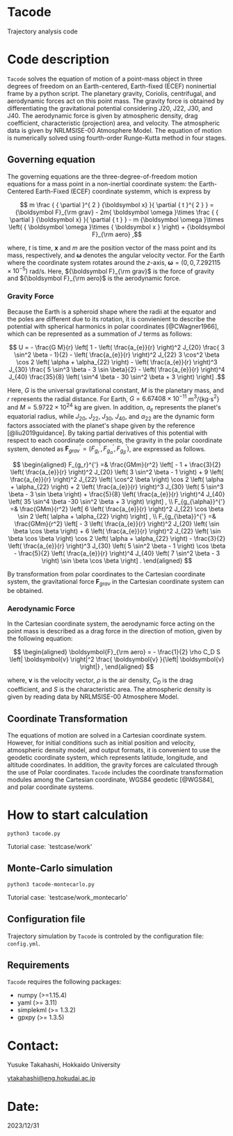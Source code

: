 # Tacode
Trajectory analysis code


# Code description

`Tacode` solves the equation of motion of a point-mass object in three degrees of freedom on an Earth-centered, Earth-fixed (ECEF) noninertial frame by a python script.
The planetary gravity, Coriolis, centrifugal, and aerodynamic forces act on this point mass.
The gravity force is obtained by differentiating the gravitational potential considering J20, J22, J30, and J40.
The aerodynamic force is given by atmospheric density, drag coefficient, characteristic (projection) area, and velocity.
The atmospheric data is given by NRLMSISE-00 Atmosphere Model.
The equation of motion is numerically solved using fourth-order Runge-Kutta method in four stages.

## Governing equation

The governing equations are the three-degree-of-freedom motion equations for a mass point in a non-inertial coordinate system: the Earth-Centered Earth-Fixed (ECEF) coordinate systemm, which is express by

```math
	m \frac { { \partial  }^{ 2 } {\boldsymbol x} }{ \partial { t }^{ 2 } } = 
	{\boldsymbol F}_{\rm grav} 
	- 2m{ \boldsymbol \omega }\times \frac { { \partial  } {\boldsymbol x} }{ \partial { t } } 
	- m {\boldsymbol  \omega  }\times \left( { \boldsymbol \omega  }\times { \boldsymbol x } \right) 
	+ {\boldsymbol F}_{\rm aero} ,
```

where, $t$ is time, ${\boldsymbol x}$ and $m$ are the position vector of the mass point and its mass, respectively, and ${\boldsymbol \omega}$ denotes the angular velocity vector.
For the Earth where the coordinate system rotates around the $z$-axis, ${\boldsymbol \omega}=(0, 0, 7.292115\times10^{-5})$ rad/s.
Here, $`{\boldsymbol F}_{\rm grav}`$ is the force of gravity and $`{\boldsymbol F}_{\rm aero}`$ is the aerodynamic force.

### Gravity Force

Because the Earth is a spheroid shape where the radii at the equator and the poles are different due to its rotation, it is convienient to describe the potential with spherical harmonics in polar coordinates [@CWagner1966], which can be represented as a summation of $J$ terms as follows:

```math
	U = - \frac{G M}{r} 
	\left[ 1
	- \left( \frac{a_{e}}{r} \right)^2 J_{20} \frac{ 3 \sin^2 \beta - 1}{2} 
	- \left( \frac{a_{e}}{r} \right)^2 J_{22} 3 \cos^2 \beta \cos 2 \left( \alpha + \alpha_{22} \right) 
	- \left( \frac{a_{e}}{r} \right)^3 J_{30} \frac{ 5 \sin^3 \beta - 3 \sin \beta}{2}  
	- \left( \frac{a_{e}}{r} \right)^4 J_{40} \frac{35}{8} \left( \sin^4 \beta - 30 \sin^2 \beta + 3 \right) \right] .
```

Here, $G$ is the universal gravitational constant, $M$ is the planetary mass, and $r$ represents the radial distance. 
For Earth, $G=6.67408\times10^{-11}$ m$^3$/{kg$\cdot$s$^2$} and $M=5.9722\times10^{24}$ kg are given.
In addition, $a_e$ represents the planet's equatorial radius, while $J_{20}$, $J_{22}$, $J_{30}$, $J_{40}$, and $\alpha_{22}$ are the dynamic form factors associated with the planet's shape given by the reference [@liu2019guidance]. 
By taking partial derivatives of this potential with respect to each coordinate components, the gravity in the polar coordinate system, denoted as $\boldsymbol{F}_{grav}^{'}=(F_{g_r}^{'}, F_{g_{\alpha}}^{'}, F_{g_{\beta}}^{'})$, are expressed as follows.

$$
\begin{aligned}
	F_{g_r}^{'}
	=& \frac{GMm}{r^2} 
	\left[ 
	- 1
	+ \frac{3}{2} \left( \frac{a_{e}}{r} \right)^2 J_{20} \left( 3 \sin^2 \beta - 1 \right)
	+ 9 \left( \frac{a_{e}}{r} \right)^2 J_{22} \left( \cos^2 \beta \right) \cos 2 \left( \alpha + \alpha_{22} \right)
	+ 2 \left( \frac{a_{e}}{r} \right)^3 J_{30} \left( 5 \sin^3 \beta - 3 \sin \beta \right)
	+ \frac{5}{8} \left( \frac{a_{e}}{r} \right)^4 J_{40} \left( 35 \sin^4 \beta -30 \sin^2 \beta + 3  \right)
	\right] , \\
	F_{g_{\alpha}}^{'} 
	=& \frac{GMm}{r^2} 
	\left[ 
	6 \left( \frac{a_{e}}{r} \right)^2 J_{22}  \cos \beta \sin 2 \left( \alpha + \alpha_{22} \right)
	\right] , \\
	F_{g_{\beta}}^{'} 
	=& \frac{GMm}{r^2} 
	\left[ 
	- 3 \left( \frac{a_{e}}{r} \right)^2 J_{20} \left( \sin \beta \cos \beta \right)
	+ 6 \left( \frac{a_{e}}{r} \right)^2 J_{22} \left( \sin \beta \cos \beta \right) \cos 2 \left( \alpha + \alpha_{22} \right)
	-  \frac{3}{2} \left( \frac{a_{e}}{r} \right)^3 J_{30} \left( 5 \sin^2 \beta - 1 \right) \cos \beta
	- \frac{5}{2} \left( \frac{a_{e}}{r} \right)^4 J_{40} \left( 7 \sin^2 \beta - 3 \right) \sin \beta \cos \beta
	\right] .
\end{aligned}
$$

By transformation from polar coordinates to the Cartesian coordinate system, the gravitational force $\boldsymbol{F}_{grav}$ in the Cartesian coordinate system can be obtained.

### Aerodynamic Force

In the Cartesian coordinate system, the aerodynamic force acting on the point mass is described as a drag force in the direction of motion, given by the following equation:

$$
\begin{aligned}
	\boldsymbol{F}_{\rm aero} = - \frac{1}{2} \rho C_D S \left| \boldsymbol{v} \right|^2 \frac{ \boldsymbol{v} }{\left| \boldsymbol{v} \right|} ,
\end{aligned}
$$

where, $\boldsymbol{v}$ is the velocity vector, $\rho$ is the air density, $C_D$ is the drag coefficient, and $S$ is the characteristic area.
The atmospheric density is given by reading data by NRLMSISE-00 Atmosphere Model.


## Coordinate Transformation

The equations of motion are solved in a Cartesian coordinate system. 
However, for initial conditions such as initial position and velocity, atmospheric density model, and output formats, it is convenient to use the geodetic coordinate system, which represents latitude, longitude, and altitude coordinates. 
In addition, the gravity forces are calculated through the use of Polar coordinates. 
`Tacode` includes the coordinate transformation modules among the Cartesian coordinate,  WGS84 geodetic [@WGS84], and polar coordinate systems.


# How to start calculation

```console
python3 tacode.py
```

Tutorial case: `testcase/work'


## Monte-Carlo simulation

```console
python3 tacode-montecarlo.py
```

Tutorial case: `testcase/work_montecarlo'


## Configuration file

Trajectory simulation by `Tacode` is controled by the configuration file: `config.yml`.

## Requirements

`Tacode` requires the following packages:
- numpy (>=1.15.4)
- yaml (>= 3.11)
- simplekml (>= 1.3.2)
- gpxpy (>= 1.3.5)

# Contact:

Yusuke Takahashi, Hokkaido University

ytakahashi@eng.hokudai.ac.jp


# Date:

2023/12/31
